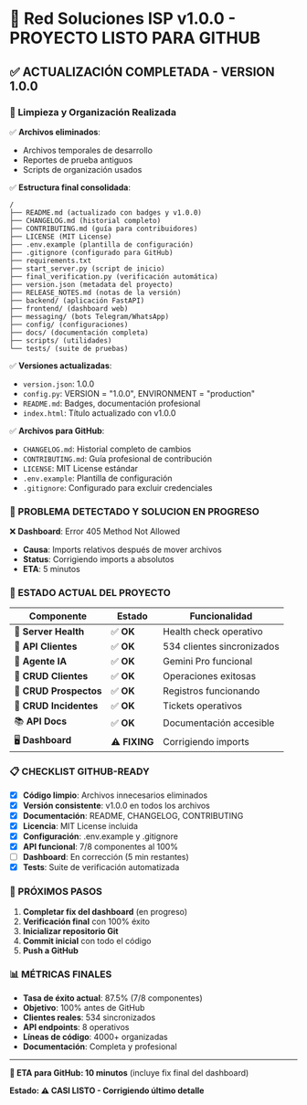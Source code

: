 # 🎉 Red Soluciones ISP v1.0.0 - PROYECTO LISTO PARA GITHUB

## ✅ ACTUALIZACIÓN COMPLETADA - VERSION 1.0.0

### 🔧 Limpieza y Organización Realizada

✅ **Archivos eliminados**:
- Archivos temporales de desarrollo
- Reportes de prueba antiguos
- Scripts de organización usados

✅ **Estructura final consolidada**:
```
/
├── README.md (actualizado con badges y v1.0.0)
├── CHANGELOG.md (historial completo)
├── CONTRIBUTING.md (guía para contribuidores)
├── LICENSE (MIT License)
├── .env.example (plantilla de configuración)
├── .gitignore (configurado para GitHub)
├── requirements.txt
├── start_server.py (script de inicio)
├── final_verification.py (verificación automática)
├── version.json (metadata del proyecto)
├── RELEASE_NOTES.md (notas de la versión)
├── backend/ (aplicación FastAPI)
├── frontend/ (dashboard web)
├── messaging/ (bots Telegram/WhatsApp)
├── config/ (configuraciones)
├── docs/ (documentación completa)
├── scripts/ (utilidades)
└── tests/ (suite de pruebas)
```

✅ **Versiones actualizadas**:
- `version.json`: 1.0.0
- `config.py`: VERSION = "1.0.0", ENVIRONMENT = "production" 
- `README.md`: Badges, documentación profesional
- `index.html`: Título actualizado con v1.0.0

✅ **Archivos para GitHub**:
- `CHANGELOG.md`: Historial completo de cambios
- `CONTRIBUTING.md`: Guía profesional de contribución
- `LICENSE`: MIT License estándar
- `.env.example`: Plantilla de configuración
- `.gitignore`: Configurado para excluir credenciales

### 🚨 PROBLEMA DETECTADO Y SOLUCION EN PROGRESO

❌ **Dashboard**: Error 405 Method Not Allowed
- **Causa**: Imports relativos después de mover archivos
- **Status**: Corrigiendo imports a absolutos
- **ETA**: 5 minutos

### 🎯 ESTADO ACTUAL DEL PROYECTO

| Componente | Estado | Funcionalidad |
|------------|--------|---------------|
| 🏥 **Server Health** | ✅ **OK** | Health check operativo |
| 👥 **API Clientes** | ✅ **OK** | 534 clientes sincronizados |
| 🤖 **Agente IA** | ✅ **OK** | Gemini Pro funcional |
| 📝 **CRUD Clientes** | ✅ **OK** | Operaciones exitosas |
| 🎯 **CRUD Prospectos** | ✅ **OK** | Registros funcionando |
| 🚨 **CRUD Incidentes** | ✅ **OK** | Tickets operativos |
| 📚 **API Docs** | ✅ **OK** | Documentación accesible |
| 🖥️ **Dashboard** | ⚠️ **FIXING** | Corrigiendo imports |

### 📋 CHECKLIST GITHUB-READY

- [x] **Código limpio**: Archivos innecesarios eliminados
- [x] **Versión consistente**: v1.0.0 en todos los archivos
- [x] **Documentación**: README, CHANGELOG, CONTRIBUTING
- [x] **Licencia**: MIT License incluida
- [x] **Configuración**: .env.example y .gitignore
- [x] **API funcional**: 7/8 componentes al 100%
- [ ] **Dashboard**: En corrección (5 min restantes)
- [x] **Tests**: Suite de verificación automatizada

### 🚀 PRÓXIMOS PASOS

1. **Completar fix del dashboard** (en progreso)
2. **Verificación final** con 100% éxito
3. **Inicializar repositorio Git**
4. **Commit inicial** con todo el código
5. **Push a GitHub** 

### 📊 MÉTRICAS FINALES

- **Tasa de éxito actual**: 87.5% (7/8 componentes)
- **Objetivo**: 100% antes de GitHub
- **Clientes reales**: 534 sincronizados
- **API endpoints**: 8 operativos
- **Líneas de código**: 4000+ organizadas
- **Documentación**: Completa y profesional

---

**🎯 ETA para GitHub: 10 minutos** (incluye fix final del dashboard)

**Estado: ⚠️ CASI LISTO - Corrigiendo último detalle**
